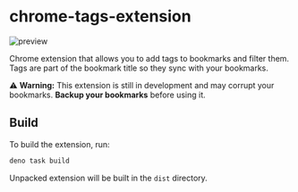 # chrome-tags-extension
![preview](https://github.com/user-attachments/assets/3ad64a13-8030-42fe-9be4-cd84cc1f9040)

Chrome extension that allows you to add tags to bookmarks and filter them. Tags
are part of the bookmark title so they sync with your bookmarks.

⚠️ **Warning:** This extension is still in development and may corrupt your
bookmarks. **Backup your bookmarks** before using it.

## Build

To build the extension, run:

```bash
deno task build
```

Unpacked extension will be built in the `dist` directory.
